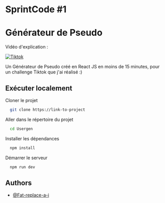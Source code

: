 
# SprintCode \#1 
#   Générateur de Pseudo

Vidéo d'explication :

[![Tiktok](https://img.shields.io/badge/TikTok-000000?style=for-the-badge&logo=tiktok&logoColor=white)](https://www.tiktok.com/@fat.replace.a.i/video/7214673204202261765) 

Un Générateur de Pseudo créé en React JS en moins de 15 minutes, pour un challenge Tiktok que j'ai réalisé :)
## Exécuter localement

Cloner le projet

```bash
  git clone https://link-to-project
```

Aller dans le répertoire du projet

```bash
  cd Usergen
```

Installer les dépendances

```bash
  npm install
```

Démarrer le serveur

```bash
  npm run dev
```


## Authors

- [@Fat-replace-a-i](https://www.github.com/Fat-replace-a-i)

